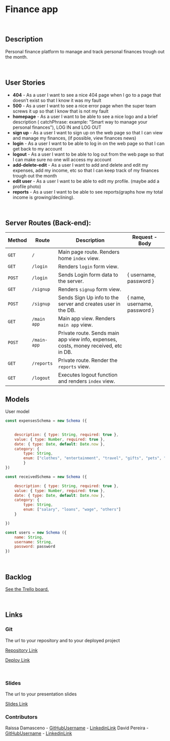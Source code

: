 # Finance app

<br>



## Description

Personal finance platform to manage and track personal finances trough out the month.


<br>

## User Stories

- **404** - As a user I want to see a nice 404 page when I go to a page that doesn’t exist so that I know it was my fault
- **500** - As a user I want to see a nice error page when the super team screws it up so that I know that is not my fault
- **homepage** - As a user I want to be able to see a nice logo and a brief description ( catchPhrase: example: "Smart way to manage your personal finances"), LOG IN and LOG OUT 
- **sign up** - As a user I want to sign up on the web page so that I can view and manage my finances, (if possible, view finances news)
- **login** - As a user I want to be able to log in on the web page so that I can get back to my account
- **logout** -  As a user I want to be able to log out from the web page so that I can make sure no one will access my account
- **add-delete-edit** - As a user I want to add and delete and edit my expenses, add my income, etc so that I can keep track of my finances trough out the month
- **edit user** -  As a user I want to be able to edit my profile. (maybe add a profile photo)
- **reports** - As a user I want to be able to see reports(graphs how my total income is growing/declining).



<br>



## Server Routes (Back-end):



| **Method** | **Route**   | **Description**                                              | Request  - Body                |
| ---------- | ----------- | ------------------------------------------------------------ | ------------------------------ |
| `GET`      | `/`         | Main page route.  Renders home `index` view.                 |                                |
| `GET`      | `/login`    | Renders `login` form view.                                   |                                |
| `POST`     | `/login`    | Sends Login form data to the server.                         | { username, password }         |
| `GET`      | `/signup`   | Renders `signup` form view.                                  |                                |
| `POST`     | `/signup`   | Sends Sign Up info to the server and creates user in the DB. | {  name, username, password  } |
| `GET`      | `/main app` | Main app view. Renders `main app` view.                      |                                |
| `POST`     | `/main-app` | Private route. Sends main app view info, expenses, costs, money received, etc in DB. |                                |
| `GET`      | `/reports`  | Private route. Render the `reports` view.                    |                                |
| `GET`      | `/logout`   | Executes logout function and renders `index` view.           |                                |







## Models

User model

```javascript
const expensesSchema = new Schema ({ 

    
    description: { type: String, required: true },
    value: { type: Number, required: true },
    date: { type: Date, default: Date.now },
    category: {
        type: String,
        enum: ["clothes", "entertainment", "travel", "gifts", "pets", "investments", "education", "debts", "health", "purchases", "house", "bars", "restaurants", "subscriptions", "food", "transport", "other"]
        }    
})

```

```javascript
const receivedSchema = new Schema ({ 

    description: { type: String, required: true },
    value: { type: Number, required: true },
    date: { type: Date, default: Date.now },
    category: { 
        type: String, 
        enum: ["salary", "loans", "wage", "others"] 
    }

})

```

```javascript
const users = new Schema ({
    name: String,
    username: String,
    password: password
})

```



<br>



## Backlog

[See the Trello board.](https://trello.com/b/Q0YCN9po/finance-project)



<br>



## Links



### Git

The url to your repository and to your deployed project

[Repository Link](https://github.com/dpereiraaa/finalproject2)

[Deploy Link]()



<br>



### Slides

The url to your presentation slides

[Slides Link]()

### Contributors

Raissa Damasceno - [GitHubUsername](https://github.com/Raissa-Damasceno) - [LinkedinLink](https://www.linkedin.com/in/raissa-damasceno/)
David Pereira - [GitHubUsername](https://github.com/dpereiraaa) - [LinkedinLink](https://www.linkedin.com/in/davidduartepereira)
